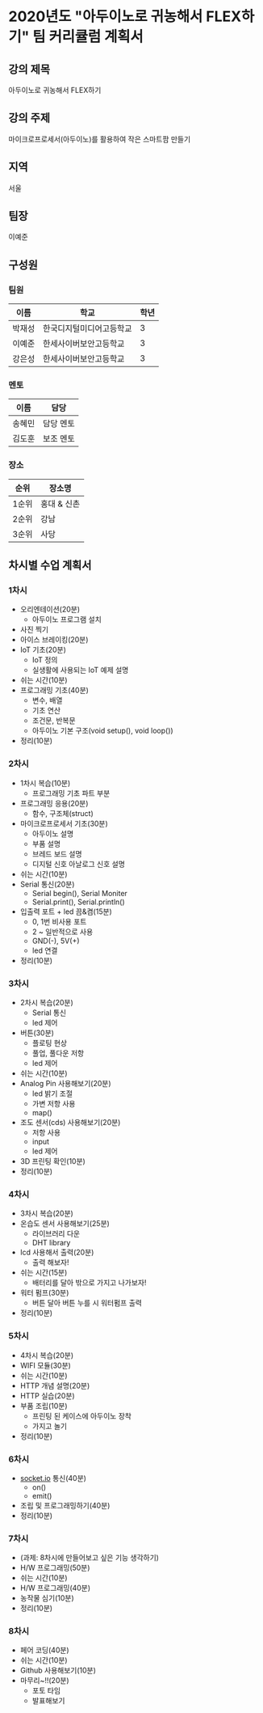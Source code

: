 # 2020년도 "아두이노로 귀농해서 FLEX하기" 팀 커리큘럼 계획서

## 강의 제목

아두이노로 귀농해서 FLEX하기

## 강의 주제
마이크로프로세서(아두이노)를 활용하여 작은 스마트팜 만들기

## 지역
서울

## 팀장

이예준


## 구성원

### 팀원

| 이름   | 학교                     | 학년 |
| ------ | ------------------------ | ---- |
| 박재성 | 한국디지털미디어고등학교 | 3    |
| 이예준 | 한세사이버보안고등학교   | 3    |
| 강은성 | 한세사이버보안고등학교   | 3    |

### 멘토

| 이름   | 담당      |
| ------ | --------- |
| 송혜민 | 담당 멘토 |
| 김도훈 | 보조 멘토 |


### 장소

| 순위   | 장소명    |
| ------ | --------- |
| 1순위 | 홍대 & 신촌 |
| 2순위 | 강남 |
| 3순위 | 사당 |


## 차시별 수업 계획서

### 1차시

- 오리엔테이션(20분)
    - 아두이노 프로그램 설치
- 사진 찍기
- 아이스 브레이킹(20분)
- IoT 기초(20분)
    - IoT 정의
    - 실생활에 사용되는 IoT 예제 설명
- 쉬는 시간(10분)
- 프로그래밍 기초(40분)
    - 변수, 배열
    - 기초 연산
    - 조건문, 반복문
    - 아두이노 기본 구조(void setup(), void loop())
- 정리(10분)

### 2차시

- 1차시 복습(10분)
    - 프로그래밍 기초 파트 부분
- 프로그래밍 응용(20분)
    - 함수, 구조체(struct)
- 마이크로프로세서 기초(30분)
    - 아두이노 설명
    - 부품 설명
    - 브레드 보드 설명
    - 디지털 신호 아날로그 신호 설명
- 쉬는 시간(10분)
- Serial 통신(20분)
    - Serial begin(), Serial Moniter
    - Serial.print(), Serial.println()
- 입출력 포트 + led 끔&켬(15분)
    - 0, 1번 비사용 포트
    - 2 ~ 일반적으로 사용
    - GND(-), 5V(+)
    - led 연결
- 정리(10분)

### 3차시

- 2차시 복습(20분)
    - Serial 통신
    - led 제어
- 버튼(30분)
    - 플로팅 현상
    - 풀업, 풀다운 저항
    - led 제어
- 쉬는 시간(10분)
- Analog Pin 사용해보기(20분)
    - led 밝기 조절
    - 가변 저항 사용
    - map()
- 조도 센서(cds) 사용해보기(20분)
    - 저항 사용
    - input
    - led 제어
- 3D 프린팅 확인(10분)
- 정리(10분)

### 4차시

- 3차시 복습(20분)
- 온습도 센서 사용해보기(25분)
    - 라이브러리 다운
    - DHT library
- lcd 사용해서 출력(20분)
    - 출력 해보자!
- 쉬는 시간(15분)
    - 배터리를 달아 밖으로 가지고 나가보자!
- 워터 펌프(30분)
    - 버튼 달아 버튼 누를 시 워터펌프 출력
- 정리(10분)

### 5차시

- 4차시 복습(20분)
- WIFI 모듈(30분)
- 쉬는 시간(10분)
- HTTP 개념 설명(20분)
- HTTP 실습(20분)
- 부품 조립(10분)
    - 프린팅 된 케이스에 아두이노 장착
    - 가지고 놀기
- 정리(10분)

### 6차시

- [socket.io](http://socket.io/) 통신(40분)
    - on()
    - emit()
- 조립 및 프로그래밍하기(40분)
- 정리(10분)

### 7차시

- (과제: 8차시에 만들어보고 싶은 기능 생각하기)
- H/W 프로그래밍(50분)
- 쉬는 시간(10분)
- H/W 프로그래밍(40분)
- 농작물 심기(10분)
- 정리(10분)

### 8차시

- 페어 코딩(40분)
- 쉬는 시간(10분)
- Github 사용해보기(10분)
- 마무리~!!(20분)
    - 포토 타임
    - 발표해보기
